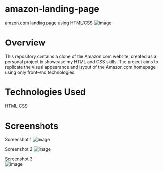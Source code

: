 # amazon-landing-page
amzon.com landing page using HTML/CSS
![image](https://github.com/mayur1107/Amazon.com-clone/assets/114240656/4494c2e4-3c2b-441a-bd6b-1a7777c252fb)

# Overview
This repository contains a clone of the Amazon.com website, created as a personal project to showcase my HTML and CSS skills. The project aims to replicate the visual appearance and layout of the Amazon.com homepage using only front-end technologies.

# Technologies Used
HTML
CSS

# Screenshots
Screenshot 1
![image](https://github.com/mayur1107/Amazon.com-clone/assets/114240656/3514d3bc-8794-444d-a775-91962525f08d)

Screenshot 2
![image](https://github.com/mayur1107/Amazon.com-clone/assets/114240656/dab1e021-4bd0-4911-91f9-a525c738cd89)

Screenshot 3  
![image](https://github.com/mayur1107/Amazon.com-clone/assets/114240656/6374006a-b598-4c4a-9f31-a64a120e9437)
